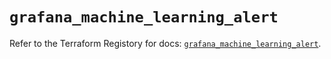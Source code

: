 # `grafana_machine_learning_alert`

Refer to the Terraform Registory for docs: [`grafana_machine_learning_alert`](https://registry.terraform.io/providers/grafana/grafana/3.16.0/docs/resources/machine_learning_alert).
